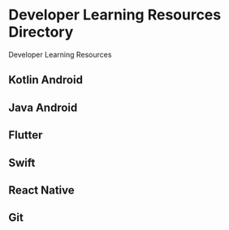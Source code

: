 # Developer Learning Resources Directory
Developer Learning Resources


## Kotlin Android

## Java Android

## Flutter

## Swift

## React Native

## Git
